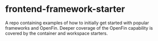 # frontend-framework-starter
A repo containing examples of how to initially get started with popular frameworks and OpenFin. Deeper coverage of the OpenFin capability is covered by the container and workspace starters.
